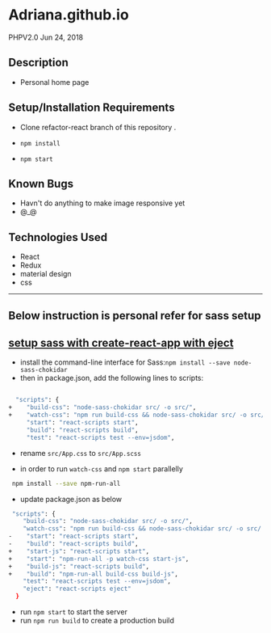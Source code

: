 # Adriana.github.io

PHPV2.0 Jun 24, 2018



## Description

- Personal home page

## Setup/Installation Requirements

- Clone refactor-react branch of this repository .

- `npm install`
- `npm start`

## Known Bugs

- Havn't do anything to make image responsive yet
- @_@


## Technologies Used

- React
- Redux
- material design
- css


<hr/>

## Below instruction is personal refer for sass setup

## [setup sass with create-react-app with eject](https://github.com/facebook/create-react-app/blob/master/packages/react-scripts/template/README.md#adding-a-css-preprocessor-sass-less-etc)

- install the command-line interface for Sass:`npm install --save node-sass-chokidar`
- then in package.json, add the following lines to scripts:

```bash

  "scripts": {
+    "build-css": "node-sass-chokidar src/ -o src/",
+    "watch-css": "npm run build-css && node-sass-chokidar src/ -o src/ --watch --recursive",
     "start": "react-scripts start",
     "build": "react-scripts build",
     "test": "react-scripts test --env=jsdom",

```

- rename `src/App.css` to `src/App.scss`

- in order to run `watch-css` and `npm start` parallelly

 ```bash
  npm install --save npm-run-all
 ```

- update package.json as below

 ```bash
  "scripts": {
     "build-css": "node-sass-chokidar src/ -o src/",
     "watch-css": "npm run build-css && node-sass-chokidar src/ -o src/ --watch --recursive",
-    "start": "react-scripts start",
-    "build": "react-scripts build",
+    "start-js": "react-scripts start",
+    "start": "npm-run-all -p watch-css start-js",
+    "build-js": "react-scripts build",
+    "build": "npm-run-all build-css build-js",
     "test": "react-scripts test --env=jsdom",
     "eject": "react-scripts eject"
   }
 ```

- run `npm start` to start the server
- run `npm run build` to create a production build